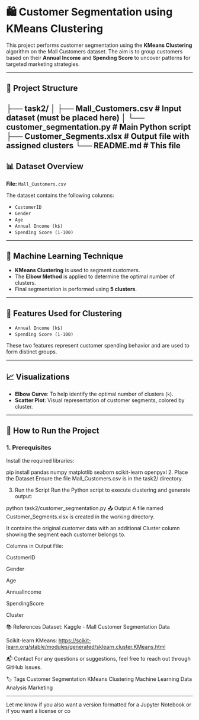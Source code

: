 # 🛍️ Customer Segmentation using KMeans Clustering

This project performs customer segmentation using the **KMeans Clustering** algorithm on the Mall Customers dataset. The aim is to group customers based on their **Annual Income** and **Spending Score** to uncover patterns for targeted marketing strategies.

---

## 📁 Project Structure

├── task2/
│ ├── Mall_Customers.csv # Input dataset (must be placed here)
│ └── customer_segmentation.py # Main Python script
├── Customer_Segments.xlsx # Output file with assigned clusters
└── README.md # This file
---

## 📊 Dataset Overview

**File:** `Mall_Customers.csv`

The dataset contains the following columns:
- `CustomerID`
- `Gender`
- `Age`
- `Annual Income (k$)`
- `Spending Score (1-100)`

---

## 🧠 Machine Learning Technique

- **KMeans Clustering** is used to segment customers.
- The **Elbow Method** is applied to determine the optimal number of clusters.
- Final segmentation is performed using **5 clusters**.

---

## 🧪 Features Used for Clustering

- `Annual Income (k$)`
- `Spending Score (1-100)`

These two features represent customer spending behavior and are used to form distinct groups.

---

## 📈 Visualizations

- **Elbow Curve**: To help identify the optimal number of clusters (`k`).
- **Scatter Plot**: Visual representation of customer segments, colored by cluster.

---

## 📝 How to Run the Project

### 1. Prerequisites

Install the required libraries:

pip install pandas numpy matplotlib seaborn scikit-learn openpyxl
2. Place the Dataset
Ensure the file Mall_Customers.csv is in the task2/ directory.

3. Run the Script
Run the Python script to execute clustering and generate output:


python task2/customer_segmentation.py
📤 Output
A file named Customer_Segments.xlsx is created in the working directory.

It contains the original customer data with an additional Cluster column showing the segment each customer belongs to.

Columns in Output File:

CustomerID

Gender

Age

AnnualIncome

SpendingScore

Cluster

📚 References
Dataset: Kaggle - Mall Customer Segmentation Data

Scikit-learn KMeans: https://scikit-learn.org/stable/modules/generated/sklearn.cluster.KMeans.html

📬 Contact
For any questions or suggestions, feel free to reach out through GitHub Issues.

🏷️ Tags
Customer Segmentation KMeans Clustering Machine Learning Data Analysis Marketing



---

Let me know if you also want a version formatted for a Jupyter Notebook or if you want a license or co
